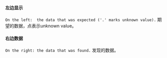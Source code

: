 #### 左边显示
 `On the left:  the data that was expected ('.' marks unknown value).`
 期望的数据，点表示unknown value。

#### 右边数据
`On the right: the data that was found.`
发现的数据。
